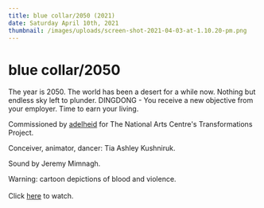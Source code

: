 ```yaml
---
title: blue collar/2050 (2021)
date: Saturday April 10th, 2021
thumbnail: /images/uploads/screen-shot-2021-04-03-at-1.10.20-pm.png
---
```

# blue collar/2050

The year is 2050. The world has been a desert for a while now. Nothing but endless sky left to plunder. DINGDONG - You receive a new objective from your employer. Time to earn your living. 

Commissioned by [adelheid](https://adelheid.ca/commissions) for The National Arts Centre's Transformations Project. 

Conceiver, animator, dancer: Tia Ashley Kushniruk. 

Sound by Jeremy Mimnagh.

Warning: cartoon depictions of blood and violence.\
\
Click [here](https://nac-cna.ca/en/video/transformations-tia-ashley-kushniruk?fbclid=IwAR34bE8Bnibjjw6kPnxOx9_8TWf0psZWgVmrHWLJXi8PIn-GaZAmtnDaJfk) to watch.